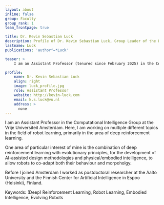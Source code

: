 ```yaml
---
layout: about
inline: false
group: Faculty
group_rank: 1
team_frontpage: true

title: Dr. Kevin Sebastian Luck
description: Profile of Dr. Kevin Sebastian Luck, Group Leader of the Luck Lab.
lastname: Luck
publications: 'author^=*Luck'

teaser: >
    I am an Assistant Professor (tenured since February 2025) in the Computational Intelligence Group at the Vrije Universiteit Amsterdam, where I lead the Luck Lab. Here, I am working on multiple different topics in the field of robot learning, primarily in the area of deep reinforcement learning.

profile:
    name: Dr. Kevin Sebastian Luck
    align: right
    image: luck_profile.jpg
    role: Assistant Professor
    website: http://kevin-luck.com
    email: k.s.luck@vu.nl
    address: >
      none
---
```


I am an Assistant Professor in the Computational Intelligence Group at the Vrije Universiteit Amsterdam. Here, I am working on multiple different topics in the field of robot learning, primarily in the area of deep reinforcement learning.

One area of particular interest of mine is the combination of deep reinforcement learning with evolutionary principles, for the development of AI-assisted design methodologies and physical/embodied intelligence, to allow robots to co-adapt both their behaviour and morpoholgy.

Before I joined Amsterdam I worked as postdoctoral researcher at the Aalto University and the Finnish Center for Artificial Intelligence in Espoo (Helsinki), Finland.

Keywords: (Deep) Reinforcement Learning, Robot Learning, Embodied Intelligence, Evolving Robots
